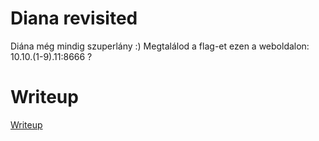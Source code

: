 # Diana revisited

Diána még mindig szuperlány :) Megtalálod a flag-et ezen a weboldalon: 10.10.(1-9).11:8666 ?

# Writeup

[Writeup](WRITEUP.md)

